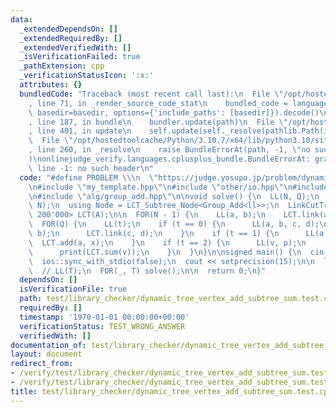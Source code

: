 ```yaml
---
data:
  _extendedDependsOn: []
  _extendedRequiredBy: []
  _extendedVerifiedWith: []
  _isVerificationFailed: true
  _pathExtension: cpp
  _verificationStatusIcon: ':x:'
  attributes: {}
  bundledCode: "Traceback (most recent call last):\n  File \"/opt/hostedtoolcache/Python/3.10.7/x64/lib/python3.10/site-packages/onlinejudge_verify/documentation/build.py\"\
    , line 71, in _render_source_code_stat\n    bundled_code = language.bundle(stat.path,\
    \ basedir=basedir, options={'include_paths': [basedir]}).decode()\n  File \"/opt/hostedtoolcache/Python/3.10.7/x64/lib/python3.10/site-packages/onlinejudge_verify/languages/cplusplus.py\"\
    , line 187, in bundle\n    bundler.update(path)\n  File \"/opt/hostedtoolcache/Python/3.10.7/x64/lib/python3.10/site-packages/onlinejudge_verify/languages/cplusplus_bundle.py\"\
    , line 401, in update\n    self.update(self._resolve(pathlib.Path(included), included_from=path))\n\
    \  File \"/opt/hostedtoolcache/Python/3.10.7/x64/lib/python3.10/site-packages/onlinejudge_verify/languages/cplusplus_bundle.py\"\
    , line 260, in _resolve\n    raise BundleErrorAt(path, -1, \"no such header\"\
    )\nonlinejudge_verify.languages.cplusplus_bundle.BundleErrorAt: graph/link_cut_subtree.hpp:\
    \ line -1: no such header\n"
  code: "#define PROBLEM \\\n  \"https://judge.yosupo.jp/problem/dynamic_tree_vertex_add_subtree_sum\"\
    \n#include \"my_template.hpp\"\n#include \"other/io.hpp\"\n#include \"graph/link_cut_subtree.hpp\"\
    \n#include \"alg/group_add.hpp\"\n\nvoid solve() {\n  LL(N, Q);\n  VEC(ll, A,\
    \ N);\n  using Node = LCT_Subtree_Node<Group_Add<ll>>;\n  LinkCutTree_SubTree<Node,\
    \ 200'000> LCT(A);\n\n  FOR(N - 1) {\n    LL(a, b);\n    LCT.link(a, b);\n  }\n\
    \  FOR(Q) {\n    LL(t);\n    if (t == 0) {\n      LL(a, b, c, d);\n      LCT.cut(a,\
    \ b);\n      LCT.link(c, d);\n    }\n    if (t == 1) {\n      LL(a, x);\n    \
    \  LCT.add(a, x);\n    }\n    if (t == 2) {\n      LL(v, p);\n      LCT.evert(p);\n\
    \      print(LCT.sum(v));\n    }\n  }\n}\n\nsigned main() {\n  cin.tie(nullptr);\n\
    \  ios::sync_with_stdio(false);\n  cout << setprecision(15);\n\n  ll T = 1;\n\
    \  // LL(T);\n  FOR(_, T) solve();\n\n  return 0;\n}"
  dependsOn: []
  isVerificationFile: true
  path: test/library_checker/dynamic_tree_vertex_add_subtree_sum.test.cpp
  requiredBy: []
  timestamp: '1970-01-01 00:00:00+00:00'
  verificationStatus: TEST_WRONG_ANSWER
  verifiedWith: []
documentation_of: test/library_checker/dynamic_tree_vertex_add_subtree_sum.test.cpp
layout: document
redirect_from:
- /verify/test/library_checker/dynamic_tree_vertex_add_subtree_sum.test.cpp
- /verify/test/library_checker/dynamic_tree_vertex_add_subtree_sum.test.cpp.html
title: test/library_checker/dynamic_tree_vertex_add_subtree_sum.test.cpp
---
```

